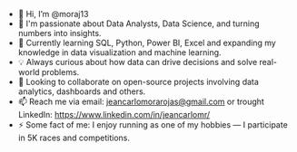 - 👋 Hi, I’m @moraj13
- 👀 I'm passionate about Data Analysts, Data Science, and turning numbers into insights.
- 🌱 Currently learning SQL, Python, Power BI, Excel and expanding my knowledge in data visualization and machine learning.
- 💡 Always curious about how data can drive decisions and solve real-world problems.
- 💞️ Looking to collaborate on open-source projects involving data analytics, dashboards and others.
- 📫 Reach me via email: jeancarlomorarojas@gmail.com or trought LinkedIn: https://www.linkedin.com/in/jeancarlomr/
- ⚡ Some fact of me: I enjoy running as one of my hobbies — I participate in 5K races and competitions.

